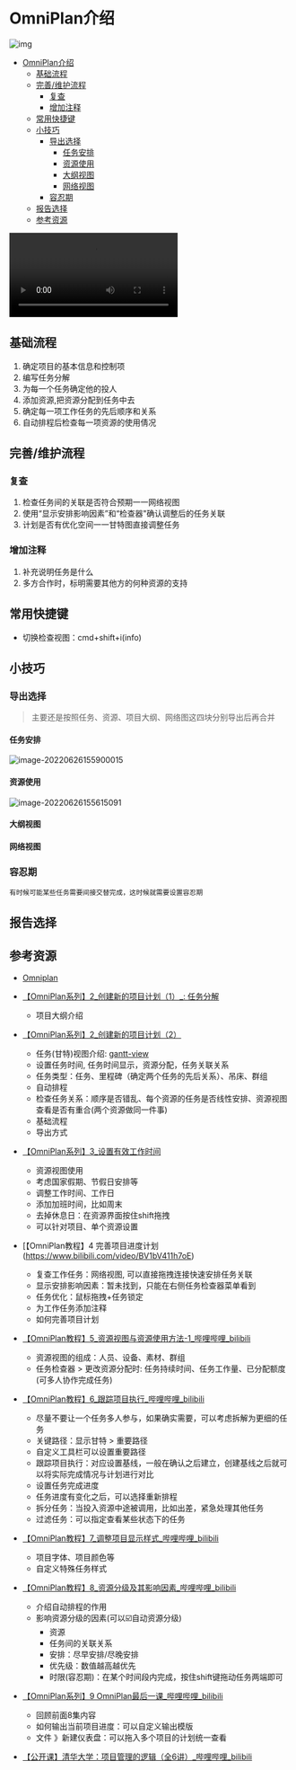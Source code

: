 # OmniPlan介绍

![img](https://raw.githubusercontent.com/KuanHsiaoKuo/writing_materials/main/imgs/plan-card.png)

<!--ts-->
* [OmniPlan介绍](#omniplan介绍)
   * [基础流程](#基础流程)
   * [完善/维护流程](#完善维护流程)
      * [复查](#复查)
      * [增加注释](#增加注释)
   * [常用快捷键](#常用快捷键)
   * [小技巧](#小技巧)
      * [导出选择](#导出选择)
         * [任务安排](#任务安排)
         * [资源使用](#资源使用)
         * [大纲视图](#大纲视图)
         * [网络视图](#网络视图)
      * [容忍期](#容忍期)
   * [报告选择](#报告选择)
   * [参考资源](#参考资源)

<!-- Created by https://github.com/ekalinin/github-markdown-toc -->
<!-- Added by: runner, at: Wed Oct 19 08:41:20 UTC 2022 -->

<!--te-->

<video src="https://www.omnigroup.com/assets/img/2020/plan-video-18.mp4" controls="controls"></video>

## 基础流程

1. 确定项目的基本信息和控制项
2. 编写任务分解
3. 为每一个任务确定他的投人
4. 添加资源,把资源分配到任务中去
5. 确定每一项工作任务的先后顺序和关系
6. 自动排程后检查每一项资源的使用倩况

## 完善/维护流程

### 复查

1. 检查任务间的关联是否符合预期一一网络视图
2. 使用“显示安排影响因素”和“检查器"确认调整后的任务关联
3. 计划是否有优化空间一一甘特图直接调整任务

### 增加注释

1. 补充说明任务是什么
2. 多方合作时，标明需要其他方的何种资源的支持

## 常用快捷键

- 切换检查视图：cmd+shift+i(info)

## 小技巧

### 导出选择

> 主要还是按照任务、资源、项目大纲、网络图这四块分别导出后再合并

#### 任务安排

![image-20220626155900015](https://raw.githubusercontent.com/KuanHsiaoKuo/writing_materials/main/imgs/image-20220626155900015.png)

#### 资源使用

![image-20220626155615091](https://raw.githubusercontent.com/KuanHsiaoKuo/writing_materials/main/imgs/image-20220626155615091.png)

#### 大纲视图

#### 网络视图

### 容忍期

```admonish tip title='容忍期'
有时候可能某些任务需要间接交替完成，这时候就需要设置容忍期
```

## 报告选择

## 参考资源

- [Omniplan](https://support.omnigroup.com/documentation/omniplan/mac/4.3/en/)

- [【OmniPlan系列】2_创建新的项目计划（1）_: 任务分解](https://www.bilibili.com/video/BV1zV41187Vx)
    - 项目大纲介绍
- [【OmniPlan系列】2_创建新的项目计划（2）](https://www.bilibili.com/video/BV1ty4y1S7Tj)
    - 任务(甘特)视图介绍: [gantt-view](https://support.omnigroup.com/documentation/omniplan/mac/4.3/en/gantt-view/#gantt-view)
    - 设置任务时间, 任务时间显示，资源分配，任务关联关系
    - 任务类型：任务、里程碑（确定两个任务的先后关系）、吊床、群组
    - 自动排程
    - 检查任务关系：顺序是否错乱、每个资源的任务是否线性安排、资源视图查看是否有重合(两个资源做同一件事)
    - 基础流程
    - 导出方式
- [【OmniPlan系列】3_设置有效工作时间](https://www.bilibili.com/video/BV1WV411h78U)
    - 资源视图使用
    - 考虑国家假期、节假日安排等
    - 调整工作时间、工作日
    - 添加加班时间，比如周末
    - 去掉休息日：在资源界面按住shift拖拽
    - 可以针对项目、单个资源设置
- [【OmniPlan教程】4 完善项目进度计划(https://www.bilibili.com/video/BV1bV411h7oE)
    - 复查工作任务：网络视图, 可以直接拖拽连接快速安排任务关联
    - 显示安排影响因素：暂未找到，只能在右侧任务检查器菜单看到
    - 任务优化：鼠标拖拽+任务锁定
    - 为工作任务添加注释
    - 如何完善项目计划
- [【OmniPlan教程】5_资源视图与资源使用方法-1_哔哩哔哩_bilibili](https://www.bilibili.com/video/BV1Yi4y1c7dH)
    - 资源视图的组成：人员、设备、素材、群组
    - 任务检查器 > 更改资源分配时: 任务持续时间、任务工作量、已分配额度(可多人协作完成任务)
- [【OmniPlan教程】6_跟踪项目执行_哔哩哔哩_bilibili](https://www.bilibili.com/video/BV1JK411G7VF)
    - 尽量不要让一个任务多人参与，如果确实需要，可以考虑拆解为更细的任务
    - 关键路径：显示甘特 > 重要路径
    - 自定义工具栏可以设置重要路径
    - 跟踪项目执行：对应设置基线，一般在确认之后建立，创建基线之后就可以将实际完成情况与计划进行对比
    - 设置任务完成进度
    - 任务进度有变化之后，可以选择重新排程
    - 拆分任务：当投入资源中途被调用，比如出差，紧急处理其他任务
    - 过滤任务：可以指定查看某些状态下的任务
- [【OmniPlan教程】7_调整项目显示样式_哔哩哔哩_bilibili](https://www.bilibili.com/video/BV1wy4y1D7RZ)
    - 项目字体、项目颜色等
    - 自定义特殊任务样式
- [【OmniPlan教程】8_资源分级及其影响因素_哔哩哔哩_bilibili](https://www.bilibili.com/video/BV1U5411H75r)

    - 介绍自动排程的作用
    - 影响资源分级的因素(可以☑️自动资源分级)
        - 资源
        - 任务间的关联关系
        - 安排：尽早安排/尽晚安排
        - 优先级：数值越高越优先
        - 时限(容忍期)：在某个时间段内完成，按住shift键拖动任务两端即可
- [【OmniPlan系列】9 OmniPlan最后一课_哔哩哔哩_bilibili](https://www.bilibili.com/video/BV1P5411p7EE)
    - 回顾前面8集内容
    - 如何输出当前项目进度：可以自定义输出模版
    - 文件 》新建仪表盘：可以拖入多个项目的计划统一查看
- [【公开课】清华大学：项目管理的逻辑（全6讲）_哔哩哔哩_bilibili](https://www.bilibili.com/video/BV1tr4y1s74S)